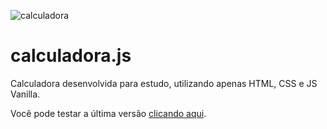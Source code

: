 
![calculadora](https://user-images.githubusercontent.com/89167737/157948714-9fdc5594-f0ed-4405-9f25-0a781c073951.jpg)

# calculadora.js
Calculadora desenvolvida para estudo, utilizando apenas HTML, CSS e JS Vanilla.

Você pode testar a última versão [clicando aqui](https://fernandobade.github.io/calculadora.js/calculadora.html "Calculadora.js").

